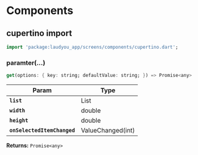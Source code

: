 # Components

## cupertino import 
```dart
import 'package:laudyou_app/screens/components/cupertino.dart';
```

### paramter(...)

```dart
get(options: { key: string; defaultValue: string; }) => Promise<any>
```

| Param         | Type                                                |
| ------------- | --------------------------------------------------- |
| **`list`** | List<String> |
| **`width`** | double |
| **`height`** | double |
| **`onSelectedItemChanged`** | ValueChanged(int)|

**Returns:** <code>Promise&lt;any&gt;</code>

